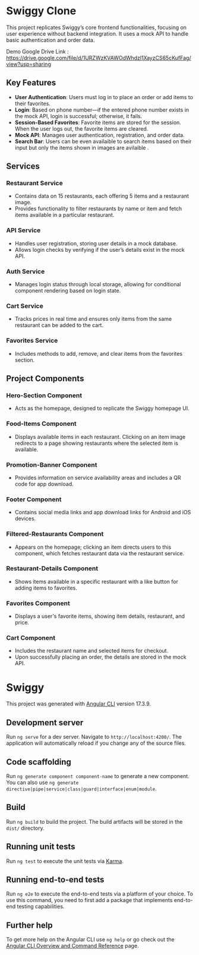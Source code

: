 # Swiggy Clone

This project replicates Swiggy’s core frontend functionalities, focusing on user experience without backend integration. It uses a mock API to handle basic authentication and order data.

Demo Google Drive Link : https://drive.google.com/file/d/1URZWzKVAWOdWhdzl1XayzCS65cKufFag/view?usp=sharing

## Key Features

- **User Authentication**: Users must log in to place an order or add items to their favorites.
- **Login**: Based on phone number—if the entered phone number exists in the mock API, login is successful; otherwise, it fails.
- **Session-Based Favorites**: Favorite items are stored for the session. When the user logs out, the favorite items are cleared.
- **Mock API**: Manages user authentication, registration, and order data.
- **Search Bar**: Users can be even availaible to search items based on their input but only the items shown in images are avilaible .

## Services

### Restaurant Service
- Contains data on 15 restaurants, each offering 5 items and a restaurant image.
- Provides functionality to filter restaurants by name or item and fetch items available in a particular restaurant.

### API Service
- Handles user registration, storing user details in a mock database.
- Allows login checks by verifying if the user’s details exist in the mock API.

### Auth Service
- Manages login status through local storage, allowing for conditional component rendering based on login state.

### Cart Service
- Tracks prices in real time and ensures only items from the same restaurant can be added to the cart.

### Favorites Service
- Includes methods to add, remove, and clear items from the favorites section.

## Project Components

### Hero-Section Component
- Acts as the homepage, designed to replicate the Swiggy homepage UI.

### Food-Items Component
- Displays available items in each restaurant. Clicking on an item image redirects to a page showing restaurants where the selected item is available.

### Promotion-Banner Component
- Provides information on service availability areas and includes a QR code for app download.

### Footer Component
- Contains social media links and app download links for Android and iOS devices.

### Filtered-Restaurants Component
- Appears on the homepage; clicking an item directs users to this component, which fetches restaurant data via the restaurant service.

### Restaurant-Details Component
- Shows items available in a specific restaurant with a like button for adding items to favorites.

### Favorites Component
- Displays a user's favorite items, showing item details, restaurant, and price.

### Cart Component
- Includes the restaurant name and selected items for checkout.
- Upon successfully placing an order, the details are stored in the mock API.

# Swiggy

This project was generated with [Angular CLI](https://github.com/angular/angular-cli) version 17.3.9.

## Development server

Run `ng serve` for a dev server. Navigate to `http://localhost:4200/`. The application will automatically reload if you change any of the source files.

## Code scaffolding

Run `ng generate component component-name` to generate a new component. You can also use `ng generate directive|pipe|service|class|guard|interface|enum|module`.

## Build

Run `ng build` to build the project. The build artifacts will be stored in the `dist/` directory.

## Running unit tests

Run `ng test` to execute the unit tests via [Karma](https://karma-runner.github.io).

## Running end-to-end tests

Run `ng e2e` to execute the end-to-end tests via a platform of your choice. To use this command, you need to first add a package that implements end-to-end testing capabilities.

## Further help

To get more help on the Angular CLI use `ng help` or go check out the [Angular CLI Overview and Command Reference](https://angular.io/cli) page.
